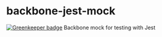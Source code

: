 # backbone-jest-mock

[![Greenkeeper badge](https://badges.greenkeeper.io/arvitaly/backbone-jest-mock.svg)](https://greenkeeper.io/)
Backbone mock for testing with Jest
